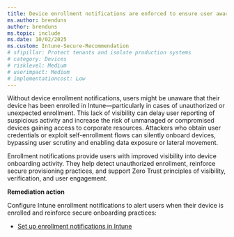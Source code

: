 ```yaml
---
title: Device enrollment notifications are enforced to ensure user awareness and secure onboarding
ms.author: brenduns
author: brenduns
ms.topic: include
ms.date: 10/02/2025
ms.custom: Intune-Secure-Recommendation
# sfipillar: Protect tenants and isolate production systems
# category: Devices
# risklevel: Medium
# userimpact: Medium
# implementationcost: Low
---
```

Without device enrollment notifications, users might be unaware that their device has been enrolled in Intune—particularly in cases of unauthorized or unexpected enrollment. This lack of visibility can delay user reporting of suspicious activity and increase the risk of unmanaged or compromised devices gaining access to corporate resources. Attackers who obtain user credentials or exploit self-enrollment flows can silently onboard devices, bypassing user scrutiny and enabling data exposure or lateral movement.

Enrollment notifications provide users with improved visibility into device onboarding activity. They help detect unauthorized enrollment, reinforce secure provisioning practices, and support Zero Trust principles of visibility, verification, and user engagement.

**Remediation action**

Configure Intune enrollment notifications to alert users when their device is enrolled and reinforce secure onboarding practices:  
- [Set up enrollment notifications in Intune](/intune/intune-service/enrollment/enrollment-notifications)





